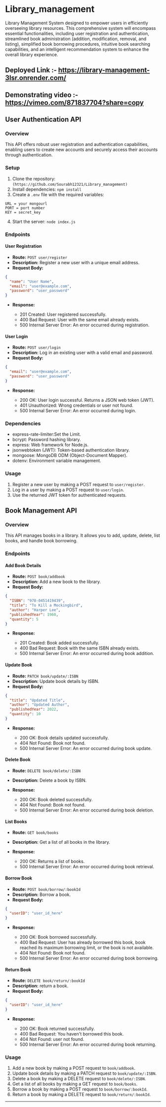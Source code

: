 # Library_management

Library Management System designed to empower users in efficiently overseeing library resources. This comprehensive system will encompass essential functionalities, including user registration and authentication, streamlined book administration (addition, modification, removal, and listing), simplified book borrowing procedures, intuitive book searching capabilities, and an intelligent recommendation system to enhance the overall library experience.

## Deployed Link :- https://library-management-3lsr.onrender.com/

## Demonstrating video :- https://vimeo.com/871837704?share=copy
 
## User Authentication API


### Overview

This API offers robust user registration and authentication capabilities, enabling users to create new accounts and securely access their accounts through authentication.

### Setup

1. Clone the repository: `(https://github.com/Sourabh12321/Library_management)`
2. Install dependencies: `npm install`
3. Create a `.env` file with the required variables:

```
URL = your mongourl
PORT = port number
KEY = secret_key
```

4. Start the server: `node index.js`

### Endpoints

#### User Registration

- **Route:** `POST user/register`
- **Description:** Register a new user with a unique email address.
- **Request Body:**

```json
{
  "name": "User Name",
  "email": "user@example.com",
  "password": "user_password"
}
```

- **Response:**

  - 201 Created: User registered successfully.
  - 400 Bad Request: User with the same email already exists.
  - 500 Internal Server Error: An error occurred during registration.

#### User Login

- **Route:** `POST user/login`
- **Description:** Log in an existing user with a valid email and password.
- **Request Body:**

```json
{
  "email": "user@example.com",
  "password": "user_password"
}
```

- **Response:**

  - 200 OK: User login successful. Returns a JSON web token (JWT).
  - 401 Unauthorized: Wrong credentials or user not found.
  - 500 Internal Server Error: An error occurred during login.

### Dependencies

- express-rate-limiter:Set the Limit.
- bcrypt: Password hashing library.
- express: Web framework for Node.js.
- jsonwebtoken (JWT): Token-based authentication library.
- mongoose: MongoDB ODM (Object-Document Mapper).
- dotenv: Environment variable management.

### Usage

1. Register a new user by making a POST request to `user/register`.
2. Log in a user by making a POST request to `user/login`.
3. Use the returned JWT token for authenticated requests.


## Book Management API

### Overview

This API manages books in a library. It allows you to add, update, delete, list books, and handle book borrowing.

### Endpoints

#### Add Book Details

- **Route:** `POST book/addbook`
- **Description:** Add a new book to the library.
- **Request Body:**

```json
{
  "ISBN": "978-0451419439",
  "title": "To Kill a Mockingbird",
  "author": "Harper Lee",
  "publishedYear": 1960,
  "quantity": 5
}
```

- **Response:**

  - 201 Created: Book added successfully.
  - 400 Bad Request: Book with the same ISBN already exists.
  - 500 Internal Server Error: An error occurred during book addition.

#### Update Book

- **Route:** `PATCH book/update/:ISBN`
- **Description:** Update book details by ISBN.
- **Request Body:**

```json
{
  "title": "Updated Title",
  "author": "Updated Author",
  "publishedYear": 2022,
  "quantity": 10
}
```

- **Response:**

  - 200 OK: Book details updated successfully.
  - 404 Not Found: Book not found.
  - 500 Internal Server Error: An error occurred during book update.

#### Delete Book

- **Route:** `DELETE book/delete/:ISBN`
- **Description:** Delete a book by ISBN.
- **Response:**

  - 200 OK: Book deleted successfully.
  - 404 Not Found: Book not found.
  - 500 Internal Server Error: An error occurred during book deletion.

#### List Books

- **Route:** `GET book/books`
- **Description:** Get a list of all books in the library.
- **Response:**

  - 200 OK: Returns a list of books.
  - 500 Internal Server Error: An error occurred during book retrieval.

#### Borrow Book

- **Route:** `POST book/borrow/:bookId`
- **Description:** Borrow a book.
- **Request Body:**

```json
{
  "userID": "user_id_here"
}
```

- **Response:**

  - 200 OK: Book borrowed successfully.
  - 400 Bad Request: User has already borrowed this book, book reached its maximum borrowing limit, or the book is not available.
  - 404 Not Found: Book not found.
  - 500 Internal Server Error: An error occurred during book borrowing.
 
#### Return Book

- **Route:** `DELETE book/return/:bookId`
- **Description:** return a book.
- **Request Body:**

```json
{
  "userID": "user_id_here"
}
```

- **Response:**

  - 200 OK: Book returned successfully.
  - 400 Bad Request: You haven't borrowed this book.
  - 404 Not Found: user not found.
  - 500 Internal Server Error: An error occurred during book returning.


### Usage

1. Add a new book by making a POST request to `book/addbook`.
2. Update book details by making a PATCH request to `book/update/:ISBN`.
3. Delete a book by making a DELETE request to `book/delete/:ISBN`.
4. Get a list of all books by making a GET request to `book/books`.
5. Borrow a book by making a POST request to `book/borrow/:bookId`.
6. Return a book by making a DELETE request to `book/return/:bookId`.

---
